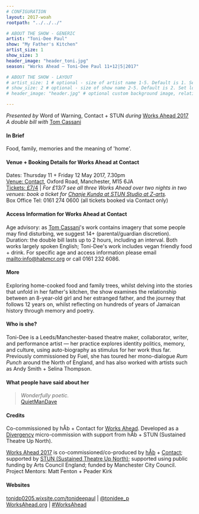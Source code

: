 ```yaml
---
# CONFIGURATION
layout: 2017-woah
rootpath: "../../../"

# ABOUT THE SHOW - GENERIC
artist: "Toni-Dee Paul"
show: "My Father's Kitchen"
artist_size: 1
show_size: 3
header_image: "header_toni.jpg"
season: "Works Ahead — Toni-Dee Paul 11+12|5|2017"

# ABOUT THE SHOW - LAYOUT
# artist_size: 1 # optional - size of artist name 1-5. Default is 1. Set longer names to lower values
# show_size: 2 # optional - size of show name 2-5. Default is 2. Set longer names to lower values
# header_image: "header.jpg" # optional custom background image, relative to current page

---
```

*Presented by* Word of Warning, Contact + STUN *during* [Works Ahead 2017](/current/2017-worksahead)<br>*A double bill with* [Tom Cassani](/current/2017-worksahead/cassani)      
         
#### In Brief                      
Food, family, memories and the meaning of 'home'.             
         
#### Venue + Booking Details for Works Ahead at Contact        
Dates: Thursday 11 + Friday 12 May 2017, 7.30pm          
<a href="http://contactmcr.com/visit/getting-here" target="_blank">Venue: Contact</a>, Oxford Road, Manchester, M15 6JA         
<a href="http://contactmcr.com/whats-on/72092-works-ahead-at-contact/booking" target="_blank">Tickets: £7/4</a> | *For £13/7 see all three Works Ahead over two nights in two venues: book a ticket for <a href="http://contactmcr.com/whats-on/72292-works-ahead-at-stun-studio/booking" target="_blank">Chanje Kunda at STUN Studio at Z-arts</a>.*          
Box Office Tel: 0161 274 0600 (all tickets booked via Contact only)        
        
#### Access Information for Works Ahead at Contact           
Age advisory: as [Tom Cassani](/current/2017-worksahead/cassani)'s work contains imagery that some people may find disturbing, we suggest 14+ (parental/guardian discretion). Duration: the double bill lasts up to 2 hours, including an interval. Both works largely spoken English; Toni-Dee's work includes vegan friendly food + drink. For specific age and access information please email <mailto:info@habmcr.org> or call 0161 232 6086.        
        
#### More              
Exploring home-cooked food and family trees, whilst delving into the stories that unfold in her father's kitchen, the show examines the relationship between an 8-year-old girl and her estranged father, and the journey that follows 12 years on, whilst reflecting on hundreds of years of Jamaican history through memory and poetry.             
          
#### Who is she?             
Toni-Dee is a Leeds/Manchester-based theatre maker, collaborator, writer, and performance artist — her practice explores identity politics, memory, and culture, using auto-biography as stimulus for her work thus far. Previously commissioned by Fuel, she has toured her mono-dialogue *Rum Punch* around the North of England, and has also worked with artists such as Andy Smith + Selina Thompson.                
         
#### What people have said about her          
>*Wonderfully poetic.*<br><a href="http://quietmandave.co.uk/2016/10/divergency" target="_blank">QuietManDave</a>        
                  
#### Credits         
Co-commissioned by hÅb + Contact for [Works Ahead](/hab/worksahead). Developed as a [Divergency](/archive/2016-divergency) micro-commission with support from hÅb + STUN (Sustained Theatre Up North).        
                    
[Works Ahead 2017](/current/2017-worksahead) is co-commissioned/co-produced by [hÅb](/hab) + <a href="http://contactmcr.com" target="_blank">Contact</a>; supported by <a href="http://stunlive.com" target="_blank">STUN (Sustained Theatre Up North)</a>; supported using public funding by Arts Council England; funded by Manchester City Council.<br>Project Mentors: Matt Fenton + Peader Kirk        
         
#### Websites         
<a href="http://tonidp0205.wixsite.com/tonideepaul" target="_blank">tonidp0205.wixsite.com/tonideepaul</a> | <a href="http://twitter.com/tonidee_p" target="_blank">@tonidee_p</a><br><a href="http://worksahead.org" target="_blank">WorksAhead.org</a> | <a href="http://twitter.com/hashtag/WorksAhead" target="_blank">#WorksAhead</a>
